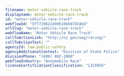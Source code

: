 ```yaml
---
filename: motor-vehicle-race-track
displayname: motor-vehicle-race-track
id: "motor-vehicle-race-track"
webflowId: "5f7729622400610b667834bd"
urlSlug: "motor-vehicle-race-track"
webflowName: "Motor Vehicle Race Track"
callToActionLink: "http://nj.gov/oag/racing/"
callToActionText: ""
agencyId: law-public-safety
agencyAdditionalContext: "Division of State Police"
divisionPhone: "(609) 882-2000"
webflowIndustry: "Automobile Race"
licenseCertificationClassification: "LICENSE"
---
```

